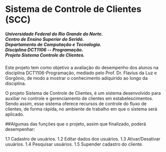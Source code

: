 <h1>Sistema de Controle de Clientes (SCC)</h1>
<h5>Universidade Federal do Rio Grande do Norte.</br>
Centro de Ensino Superior do Seridó.</br>
Departamento de Computação e Tecnologia.</br>
Disciplina DCT1106 -- Programação.</br>
Projeto Sistema Controle de Clientes.</h5>

Este projeto tem como objetivo a avaliação do desempenho dos alunos na disciplina DCT1106-Programação, mediado pelo Prof. Dr. Flavius da Luz e Gorgônio, de modo a mostrar o conhecimento adiquirido ao longo da disciplina.

O projeto Sistema de Controle de Clientes, é um sistema desenvolvido para auxiliar  no controle e gerenciamento de clientes em estabelescimentos. Sendo assim, esse sistema oferece recursos de controle do fluxo de clientes, de forma rápida, no ambiente de trabalho em que o sistema será aplicado.


##Algumas das funções que o projeto, assim que finalizado, poderá desempenhar:


1.1 Cadastro de usuários.
1.2 Editar dados dos usuários.
1.3 Ativar/Desativar usuários.
1.4 Pesquisar usuários.
1.5 Supender cadastro do cliente.
